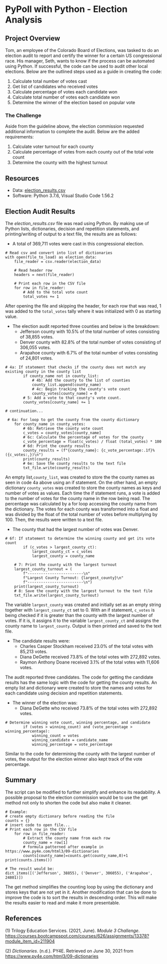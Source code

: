 # PyPoll with Python - Election Analysis

## Project Overview
Tom, an employee of the Colorado Board of Elections, was tasked to do an election audit to report and certify the winner for a certain US congressional race. His manager, Seth, wants to know if the process can be automated using Python. If successful, the code can be used to audit other local elections. 
Below are the outlined steps used as a guide in creating the code:
1. Calculate total number of votes cast
2. Get list of candidates who received votes
3. Calculate percentage of votes each candidate won
4. Calculate total number of votes each candidate won
5. Determine the winner of the election based on popular vote

### The Challenge
Aside from the guideline above, the election commission requested additional information to complete the audit. Below are the added requirements:
1. Calculate voter turnout for each county
2. Calculate percentage of votes from each county out of the total vote count
3. Determine the county with the highest turnout

## Resources
- Data: [election_results.csv](https://github.com/samanthajpv/Election_Analysis/blob/4717f75adeafcb115012f059760e9bb883eb3bb4/Resources/election_results.csv)
- Software: Python 3.7.6, Visual Studio Code 1.56.2

## Election Audit Results
The *election_results.csv* file was read using Python. By making use of Python lists, dictionaries, decision and repetition statements, and printing/writing of output to a text file, the results are as follows:

- A total of 369,711 votes were cast in this congressional election. 
```
# Read csv and convert into list of dictionaries
with open(file_to_load) as election_data:
    file_reader = csv.reader(election_data)

    # Read header row
    headers = next(file_reader)

    # Print each row in the CSV file
    for row in file_reader:
        # Add to the total vote count
        total_votes += 1
```
After opening the file and skipping the header, for each row that was read, 1 was added to the ```total_votes``` tally where it was initialized with 0 as starting value.

- The election audit reported three counties and below is the breakdown:
    - Jefferson county with 10.5% of the total number of votes consisting of 38,855 votes.
    - Denver county with 82.8% of the total number of votes consisting of 306,055 votes.
    - Arapahoe county with 6.7% of the total number of votes consisting of 24,801 votes.
```
# 4a: If statement that checks if the county does not match any existing county in the county list
        if county_name not in county_list:
            # 4b: Add the county to the list of counties
            county_list.append(county_name)
            # 4c: Begin tracking the county's vote count
            county_votes[county_name] = 0
        # 5: Add a vote to that county's vote count.
        county_votes[county_name] += 1

# continuation...    

 # 6a: For loop to get the county from the county dictionary
    for county_name in county_votes:
        # 6b: Retrieve the county vote count
        c_votes = county_votes[county_name]
        # 6c: Calculate the percentage of votes for the county
        c_vote_percentage = float(c_votes) / float (total_votes) * 100
        # 6d: Print the county results
        county_results = (f"{county_name}: {c_vote_percentage:.1f}% ({c_votes:,})\n")
        print(county_results)
        # 6e: Save the county results to the text file
        txt_file.write(county_results)
```
An empty list,```county_list```, was created to store the the county names as seen in code 4a above using an if statement. On the other hand, an empty dictionary ```county_votes``` was created to store the county names as keys and number of votes as values. Each time the if statement runs, a vote is added to the number of votes for the county name in the row being read.
The percentage was calculated by a for loop accessing the county name from the dictionary. The votes for each county was transformed into a float and was divided by the float of the total number of votes before multiplying by 100. Then, the results were written to a text file.

- The county that had the largest number of votes was Denver.
```
# 6f: If statement to determine the winning county and get its vote count
        if (c_votes > largest_county_ct):
            largest_county_ct = c_votes
            largest_county = county_name

    # 7: Print the county with the largest turnout
    largest_county_turnout = (
        f"-------------------------\n"
        f"Largest County Turnout: {largest_county}\n"
        f"-------------------------\n")
    print(largest_county_turnout)
    # 8: Save the county with the largest turnout to the text file
    txt_file.write(largest_county_turnout)
```
The variable ```largest_county``` was created and initially set as an empty string together with ```largest_county_ct``` set to 0. With an if statement, ```c_votes``` is being checked if it is greater than the county with the largest number of votes. If it is, it assigns it to the variable ```largest_county_ct``` and assigns the county name to ```largest_county```. Output is then printed and saved to the text file.

- The candidate results were:
    - Charles Casper Stockham received 23.0% of the total votes with 85,213 votes.
    - Diana DeGette received 73.8% of the total votes with 272,892 votes.
    - Raymon Anthony Doane received 3.1% of the total votes with 11,606 votes.

The audit reported three candidates. The code for getting the candidate results has the same logic with the code for getting the county results. An empty list and dictionary were created to store the names and votes for each candidate using decision and repetition statements.

- The winner of the election was:
    - Diana DeGette who received 73.8% of the total votes with 272,892 votes. 
```
# Determine winning vote count, winning percentage, and candidate
        if (votes > winning_count) and (vote_percentage > winning_percentage):
            winning_count = votes
            winning_candidate = candidate_name
            winning_percentage = vote_percentage
```
Similar to the code for determining the county with the largest number of votes, the output for the election winner also kept track of the vote percentage.

## Summary

The script can be modified to further simplify and enhance its readability. A possible proposal to the election commission would be to use the get method not only to shorten the code but also make it cleaner. 
```
# Example:
# create empty dictionary before reading the file
counts = {}
# insert code to open file...
# Print each row in the CSV file
    for row in file_reader:
        # Extract the county name from each row
        county_name = row[1]
        # formula patterned after example in https://www.py4e.com/html3/09-dictionaries
        counts[county_name]=counts.get(county_name,0)+1
print(counts.items())

# The result would be:
dict_items([('Jefferson', 38855), ('Denver', 306055), ('Arapahoe', 24801)])
```
The get method simplifies the counting loop by using the dictionary and stores keys that are not yet in it. Another modification that can be done to improve the code is to sort the results in descending order. This will make the results easier to read and make it more presentable.

## References

(1) Trilogy Education Services. (2021, June). *Module 3 Challenge*. https://courses.bootcampspot.com/courses/626/assignments/13378?module_item_id=211904

(2) *Dictionaries*. (n.d.). PY4E. Retrieved on June 30, 2021 from https://www.py4e.com/html3/09-dictionaries
